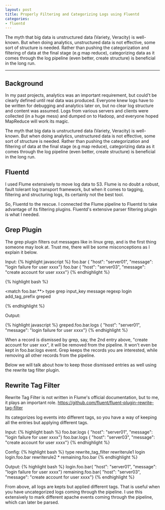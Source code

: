 ```yaml
---
layout: post
title: Properly Filtering and Categorizing Logs using Fluentd
categories:
- fluentd
---
```


The myth that big data is unstructured data (Variety, Veracity) is well-known. But when doing analytics, unstructured data is not effective, some sort of structure is needed. Rather than pushing the categorization and filtering of data at the final stage (e.g map reduce), categorizing data as it comes through the log pipeline (even better, create structure) is beneficial in the long run.  

---

## Background

In my past projects, analytics was an important requirement, but could't be clearly defined until real data was produced. Everyone knew logs have to be written for debugging and analytics later on, but no clear log structure and content was assumed. 
Logs from various servers and clients were collected (in a huge mess) and dumped on to Hadoop, and everyone hoped MapReduce will work its magic.

The myth that big data is unstructured data (Variety, Veracity) is well-known. But when doing analytics, unstructured data is not effective, some sort of structure is needed. Rather than pushing the categorization and filtering of data at the final stage (e.g map reduce), categorizing data as it comes through the log pipeline (even better, create structure) is beneficial in the long run.  

## Fluentd
I used Flume extensively to move log data to S3. Flume is no doubt a robust, fault tolerant log transport framework, but when it comes to tagging, filtering and structuring logs, its certainly not the best tool. 

So, Fluentd to the rescue. I connected the Flume pipeline to Fluentd to take advantage of its filtering plugins. Fluentd's extensive parser filtering plugin is what I needed. 

## Grep Plugin

The grep plugin filters out messages like in linux grep, and is the first thing someone may look at. Trust me, there will be some misconceptions as I explain it below. 

Input: 
{% highlight javascript %}
foo.bar { "host": "server01", "message": "login failure for user xxxx"}
foo.bar { "host": "server03", "message": "create account for user xxxx"}
{% endhighlight %}

{% highlight bash %}

<match foo.bar.**>
  type grep
  input_key message
  regexp login
  add_tag_prefix greped
</match>


{% endhighlight %}

Output:

{% highlight javascript %}
greped.foo.bar.logs { "host": "server01", "message": "login failure for user xxxx"}
{% endhighlight %}

When a record is dismissed by grep, say,  the 2nd entry above,  "create account for user xxx", it will be removed from the pipeline. It won't even be kept in foo.bar.logs event. Grep keeps the records you are interested, while removing all other records from the pipeline. 

Below we will talk about how to keep those dismissed entries as well using the rewrite tag filter plugin. 

## Rewrite Tag Filter
Rewrite Tag Filter is not written in Flume's official documentation, but to me, it plays an important role.
https://github.com/fluent/fluent-plugin-rewrite-tag-filter

Its categorizes log events into different tags, so you have a way of keeping all the entries but applying different tags. 

Input:
{% highlight bash %}
foo.bar.logs { "host": "server01", "message": "login failure for user xxxx"}
foo.bar.logs { "host": "server03", "message": "create account for user xxxx"}
{% endhighlight %}

Config:
{% highlight bash %}
<match foo.bar.logs>
  type rewrite_tag_filter
  rewriterule1  login  login.foo.bar
  rewriterule2   *     remaining.foo.bar
</match>
{% endhighlight %}

Output:
{% highlight bash %}
login.foo.bar{ "host": "server01", "message": "login failure for user xxxx"}
remaining.foo.bar{ "host": "server03", "message": "create account for user xxxx"}
{% endhighlight %}

From above, all logs are kepts but applied different tags. That is useful when you have uncategorized logs coming through the pipeline. I use this extensively to mark different apache events coming through the pipeline, which can later be parsed.




 

